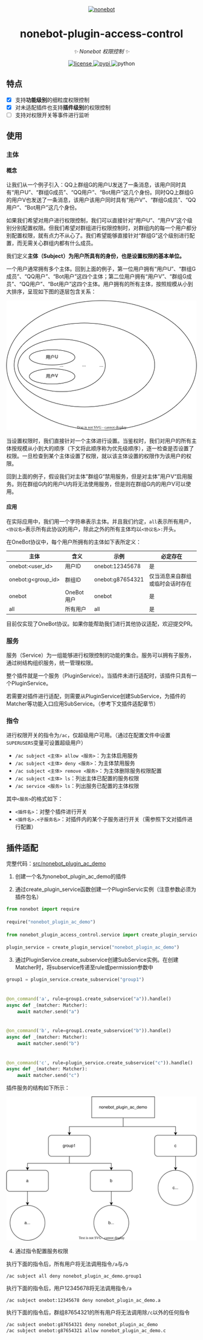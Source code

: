 <!-- markdownlint-disable MD033 MD036 MD041 -->

<p align="center">
  <a href="https://v2.nonebot.dev/"><img src="https://v2.nonebot.dev/logo.png" width="200" height="200" alt="nonebot"></a>
</p>

<div align="center">

nonebot-plugin-access-control
============

_✨ Nonebot 权限控制 ✨_

</div>


<p align="center">
  <a href="https://raw.githubusercontent.com/ssttkkl/nonebot-plugin-access-control/master/LICENSE">
    <img src="https://img.shields.io/github/license/ssttkkl/nonebot-plugin-access-control.svg" alt="license">
  </a>
  <a href="https://pypi.python.org/pypi/nonebot-plugin-access-control">
    <img src="https://img.shields.io/pypi/v/nonebot-plugin-access-control.svg" alt="pypi">
  </a>
  <img src="https://img.shields.io/badge/python-3.9+-blue.svg" alt="python">
</p>

## 特点

- [x] 支持**功能级别**的细粒度权限控制
- [x] 对未适配插件也支持**插件级别**的权限控制
- [ ] 支持对权限开关等事件进行监听

## 使用

### 主体

#### 概念

让我们从一个例子引入：QQ上群组G的用户U发送了一条消息，该用户同时具有“用户U”、“群组G成员”、“QQ用户”、“Bot用户”这几个身份。同时QQ上群组G的用户V也发送了一条消息，该用户该用户同时具有“用户V”、“群组G成员”、“QQ用户”、“Bot用户”这几个身份。

如果我们希望对用户进行权限控制，我们可以直接针对“用户U”、“用户V”这个级别分别配置权限。但我们希望对群组进行权限控制时，对群组内的每一个用户都分别配置权限，就有点力不从心了。我们希望能够直接针对“群组G”这个级别进行配置，而无需关心群组内都有什么成员。

我们定义**主体（Subject）为用户所具有的身份，也是设置权限的基本单位。**

一个用户通常拥有多个主体。回到上面的例子，第一位用户拥有“用户U”、“群组G成员”、“QQ用户”、“Bot用户”这四个主体；第二位用户拥有“用户V”、“群组G成员”、“QQ用户”、“Bot用户”这四个主体。用户拥有的所有主体，按照规模从小到大排序，呈现如下图的逐层包含关系：

![](docs/img/1.svg)

当设置权限时，我们直接针对一个主体进行设置。当鉴权时，我们对用户的所有主体按规模从小到大的顺序（下文将此顺序称为优先级顺序），逐一检查是否设置了权限。一旦检查到某个主体设置了权限，就以该主体设置的权限作为该用户的权限。

回到上面的例子，假设我们对主体”群组G“禁用服务，但是对主体”用户V“启用服务。则在群组G内的用户U内将无法使用服务，但是则在群组G内的用户V可以使用。

#### 应用

在实际应用中，我们用一个字符串表示主体。并且我们约定，`all`表示所有用户，`<协议名>`表示所有此协议的用户，除此之外的所有主体均以`<协议名>:`开头。

在OneBot协议中，每个用户所拥有的主体如下表所定义：

| 主体                 | 含义       | 示例               | 必定存在             |
|--------------------|----------|------------------|------------------|
| onebot:<user_id>   | 用户ID     | onebot:12345678  | 是                |
| onebot:g<group_id> | 群组ID     | onebot:g87654321 | 仅当消息来自群组或临时会话时存在 |
| onebot             | OneBot用户 | onebot           | 是                |
| all                | 所有用户     | all              | 是                |

目前仅实现了OneBot协议。如果你能帮助我们进行其他协议适配，欢迎提交PR。

### 服务

服务（Service）为一组能够进行权限控制的功能的集合。服务可以拥有子服务，通过树结构组织服务，统一管理权限。

整个插件就是一个服务（PluginService）。当插件未进行适配时，该插件只具有一个PluginService。

若需要对插件进行适配，则需要从PluginService创建SubService，为插件的Matcher等功能入口应用SubService。（参考下文插件适配章节）

### 指令

进行权限开关的指令为`/ac`，仅超级用户可用。（通过在配置文件中设置`SUPERUSERS`变量可设置超级用户）

- `/ac subject <主体> allow <服务>`：为主体启用服务
- `/ac subject <主体> deny <服务>`：为主体禁用服务
- `/ac subject <主体> remove <服务>`：为主体删除服务权限配置
- `/ac subject <主体> ls`：列出主体已配置的服务权限
- `/ac service <服务> ls`：列出服务已配置的主体权限

其中`<服务>`的格式如下：

- `<插件名>`：对整个插件进行开关
- `<插件名>.<子服务名>`：对插件内的某个子服务进行开关（需参照下文对插件进行配置）

## 插件适配

完整代码：[src/nonebot_plugin_ac_demo](src/nonebot_plugin_ac_demo)

1. 创建一个名为nonebot_plugin_ac_demo的插件

2. 通过create_plugin_service函数创建一个PluginServic实例（注意参数必须为插件包名）

```python
from nonebot import require

require("nonebot_plugin_ac_demo")

from nonebot_plugin_access_control.service import create_plugin_service

plugin_service = create_plugin_service("nonebot_plugin_ac_demo")
```

3. 通过PluginService.create_subservice创建SubService实例。在创建Matcher时，将subservice传递至rule或permission参数中

```python
group1 = plugin_service.create_subservice("group1")


@on_command('a', rule=group1.create_subservice("a")).handle()
async def _(matcher: Matcher):
    await matcher.send("a")


@on_command('b', rule=group1.create_subservice("b")).handle()
async def _(matcher: Matcher):
    await matcher.send("b")


@on_command('c', rule=plugin_service.create_subservice("c")).handle()
async def _(matcher: Matcher):
    await matcher.send("c")
```

插件服务的结构如下所示：

![](docs/img/2.svg)

4. 通过指令配置服务权限

执行下面的指令后，所有用户将无法调用指令`/a`与`/b`

```
/ac subject all deny nonebot_plugin_ac_demo.group1
```

执行下面的指令后，用户12345678将无法调用指令`/a`

```
/ac subject onebot:12345678 deny nonebot_plugin_ac_demo.a
```

执行下面的指令后，群组87654321的所有用户将无法调用除`/c`以外的任何指令

```
/ac subject onebot:g87654321 deny nonebot_plugin_ac_demo
/ac subject onebot:g87654321 allow nonebot_plugin_ac_demo.c
```